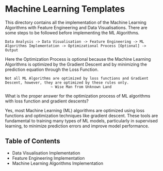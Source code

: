 # Machine Learning Templates
This directory contains all the implementation of the Machine Learning Algorithms with Feature Engineering and Data Visualisations.
There are some steps to be followed before implementing the ML Algorithms.
```
Data Analysis -> Data Visualisation -> Feature Engineering -> ML Algorithms Implementation -> Optimizational Process [Optional] -> Output
```

Here the Optimization Process is optional because the Machine Learning Algorithms is optimized by the Gradient Descent and by minimizing the prediction equation through the Loss Function.
```
Not all ML Algorithms are optimized by loss functions and Gradient Descent, however, they are optimized by these rules only.
                     ~ Wise Man from Unknown Land
```

What is the proper answer for the optimization process of ML algorithms with loss function and gradient descents?

Yes, most Machine Learning (ML) algorithms are optimized using loss functions and optimization techniques like gradient descent. 
These tools are fundamental to training many types of ML models, particularly in supervised learning, to minimize prediction errors and improve model performance.

## Table of Contents
- Data Visualisation Implementation
- Feature Engineering Implementation
- Machine Learning Algorithms Implementation
